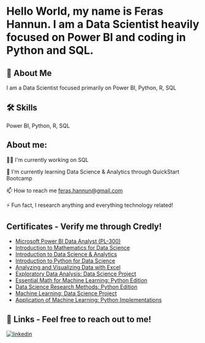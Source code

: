 # Hello World, my name is Feras Hannun. I am a Data Scientist heavily focused on Power BI and coding in Python and SQL.


## 🚀 About Me
I am a Data Scientist focused primarily on Power BI, Python, R, SQL


## 🛠 Skills
Power BI, Python, R, SQL


## About me:

👩‍💻 I'm currently working on SQL

🧠 I'm currently learning Data Science & Analytics through QuickStart Bootcamp

📫 How to reach me feras.hannun@gmail.com

⚡️ Fun fact, I research anything and everything technology related!


## Certificates - Verify me through Credly!
- [Microsoft Power BI Data Analyst (PL-300)](https://www.credly.com/badges/6ac507c9-0043-4ff7-b260-255e4af6d81c)
- [Introduction to Mathematics for Data Science](https://www.credly.com/badges/d8c7ebd5-ecd6-47c4-8f9c-99e96f878831)
- [Introduction to Data Science & Analytics](https://www.credly.com/badges/59139220-9576-42e9-98d1-feb6555f2c24)
- [Introduction to Python for Data Science](https://www.credly.com/badges/9a39ca5d-09fa-40a2-b461-0ae22ac7de8c)
- [Analyzing and Visualizing Data with Excel](https://www.credly.com/badges/c8d270f9-0926-4c95-b592-3d1fa4c3bd86)
- [Exploratory Data Analysis: Data Science Project](https://www.credly.com/badges/935cbf6d-a055-4887-8c38-eed1a660e975)
- [Essential Math for Machine Learning: Python Edition](https://www.credly.com/badges/7698613f-8dd2-4909-9905-d2581ad7689a)
- [Data Science Research Methods: Python Edition](https://www.credly.com/badges/585df91d-a7ec-471b-b356-ac746eb7b93c)
- [Machine Learning: Data Science Project](https://www.credly.com/badges/ca30a7cf-3ebd-40fd-8225-377e2e7cf591)
- [Application of Machine Learning: Python Implementations](https://www.credly.com/badges/d85c4e8b-8321-4a93-bf37-5272e48ec27f)

## 🔗 Links - Feel free to reach out to me!
[![linkedin](https://img.shields.io/badge/linkedin-0A66C2?style=for-the-badge&logo=linkedin&logoColor=white)](https://www.linkedin.com/in/fhannun)
